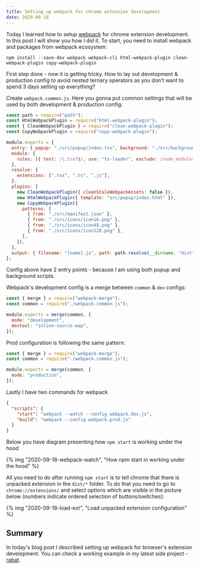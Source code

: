 ```yaml
---
title: Setting up webpack for chrome extension development
date: 2020-09-18
---
```


Today I learned how to setup [webpack](https://webpack.js.org/) for chrome extension development.
In this post I will show you how I did it. To start, you need to install webpack and packages
from webpack ecosystem:

```shell
npm install --save-dev webpack webpack-cli html-webpack-plugin clean-webpack-plugin copy-webpack-plugin
```

First step done - now it is getting tricky. How to lay out development & production config to avoid
nested ternary operators as you don’t want to spend 3 days setting up everything?

Create `webpack.common.js`. Here you gonna put common settings that will be used by both development & production config:

```js
const path = require("path");
const HtmlWebpackPlugin = require("html-webpack-plugin");
const { CleanWebpackPlugin } = require("clean-webpack-plugin");
const CopyWebpackPlugin = require("copy-webpack-plugin");

module.exports = {
  entry: { popup: "./src/popup/index.tsx", background: "./src/background/index.ts" },
  module: {
    rules: [{ test: /\.tsx?$/, use: "ts-loader", exclude: /node_modules/ }], // do not forget to change/install your own TS loader
  },
  resolve: {
    extensions: [".tsx", ".ts", ".js"],
  },
  plugins: [
    new CleanWebpackPlugin({ cleanStaleWebpackAssets: false }),
    new HtmlWebpackPlugin({ template: "src/popup/index.html" }),
    new CopyWebpackPlugin({
      patterns: [
        { from: "./src/manifest.json" },
        { from: "./src/icons/icon16.png" },
        { from: "./src/icons/icon48.png" },
        { from: "./src/icons/icon128.png" },
      ],
    }),
  ],
  output: { filename: "[name].js", path: path.resolve(__dirname, "dist") }, // chrome will look for files under dist/* folder
};
```

Config above have 2 entry points - because I am using both popup and background scripts.

Webpack's development config is a merge between `common` & `dev` configs:

```js
const { merge } = require("webpack-merge");
const common = require("./webpack.common.js");

module.exports = merge(common, {
  mode: "development",
  devtool: "inline-source-map",
});
```

Prod configuration is following the same pattern:

```js
const { merge } = require("webpack-merge");
const common = require("./webpack.common.js");

module.exports = merge(common, {
  mode: "production",
});
```

Lastly I have two commands for webpack

```json
{
  "scripts": {
    "start": "webpack --watch --config webpack.dev.js",
    "build": "webpack --config webpack.prod.js"
  }
}
```

Below you have diagram presenting how `npm start` is working under the hood

{% img "2020-09-18-webpack-watch", "How npm start in working under the hood" %}

All you need to do after running `npm start` is to tell chrome that there is unpacked extension in the `dist/*` folder. To do that you need to go to `chrome://extensions/` and select options which are visible in the picture below (numbers indicate ordered selection of buttons/switches):

{% img "2020-09-18-load-ext", "Load unpacked extension configuration" %}

## Summary

In today's blog post I described setting up webpack for browser's extension development.
You can check a working example in my latest side project - [rabat](https://github.com/krzysztofzuraw/rabat).
